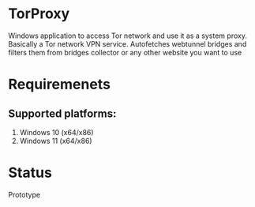 # TorProxy
Windows application to access Tor network and use it as a system proxy. Basically a Tor network VPN service.
Autofetches webtunnel bridges and filters them from bridges collector or any other website you want to use

# Requiremenets
## Supported platforms:
1. Windows 10 (x64/x86)
2. Windows 11 (x64/x86)

# Status
Prototype
